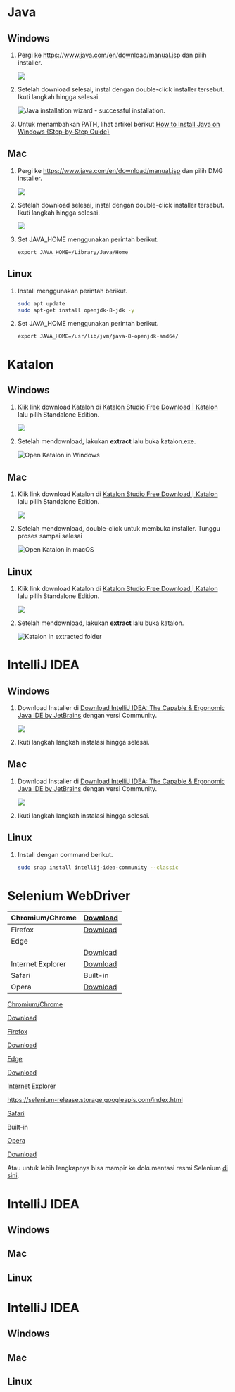

# Java

## Windows

1. Pergi ke https://www.java.com/en/download/manual.jsp dan pilih installer.
   
   ![](/home/taufikmaulana/.var/app/com.github.marktext.marktext/config/marktext/images/2022-10-20-11-37-32-image.png)

2. Setelah download selesai, instal dengan double-click installer tersebut. Ikuti langkah hingga selesai.
   
   ![Java installation wizard - successful installation.](https://phoenixnap.com/kb/wp-content/uploads/2021/12/java-installation-wizard-complete.png)

3. Untuk menambahkan PATH, lihat artikel berikut [How to Install Java on Windows {Step-by-Step Guide}](https://phoenixnap.com/kb/install-java-windows)

## Mac

1. Pergi ke https://www.java.com/en/download/manual.jsp dan pilih DMG installer.
   
   ![](/home/taufikmaulana/.var/app/com.github.marktext.marktext/config/marktext/images/2022-10-20-11-56-25-image.png)

2. Setelah download selesai, instal dengan double-click installer tersebut. Ikuti langkah hingga selesai.
   
   ![](https://media.geeksforgeeks.org/wp-content/uploads/20211005232854/Screenshot20211005at112530PM.png)

3. Set JAVA_HOME menggunakan perintah berikut.
   
   `export JAVA_HOME=/Library/Java/Home`

## Linux

1. Install menggunakan perintah berikut.
   
   ```bash
   sudo apt update
   sudo apt-get install openjdk-8-jdk -y
   ```

2. Set JAVA_HOME menggunakan perintah berikut.
   
   `export JAVA_HOME=/usr/lib/jvm/java-8-openjdk-amd64/`

# Katalon

## Windows

1. Klik link download Katalon di [Katalon Studio Free Download | Katalon](https://katalon.com/download/) lalu pilih Standalone Edition.
   
   ![](/home/taufikmaulana/.var/app/com.github.marktext.marktext/config/marktext/images/2022-10-20-13-47-09-image.png)

2. Setelah mendownload, lakukan **extract** lalu buka katalon.exe.
   
   ![Open Katalon in Windows](https://docs.katalon.com/958ef310-22b2-11ed-9930-0242fe3e4a3f.png)

## Mac

1. Klik link download Katalon di [Katalon Studio Free Download | Katalon](https://katalon.com/download/) lalu pilih Standalone Edition.
   
   ![](/home/taufikmaulana/.var/app/com.github.marktext.marktext/config/marktext/images/2022-10-20-13-50-31-image.png)

2. Setelah mendownload, double-click untuk membuka installer. Tunggu proses sampai selesai
   
   ![Open Katalon in macOS](https://docs.katalon.com/958fb660-22b2-11ed-9930-0242fe3e4a3f.png)

## Linux

1. Klik link download Katalon di [Katalon Studio Free Download | Katalon](https://katalon.com/download/) lalu pilih Standalone Edition.
   
   ![](/home/taufikmaulana/.var/app/com.github.marktext.marktext/config/marktext/images/2022-10-20-13-58-27-image.png)

2. Setelah mendownload, lakukan **extract** lalu buka katalon.
   
   ![Katalon in extracted folder](https://docs.katalon.com/9587ee30-22b2-11ed-9930-0242fe3e4a3f.png)



# IntelliJ IDEA

## Windows

1. Download Installer di [Download IntelliJ IDEA: The Capable & Ergonomic Java IDE by JetBrains](https://www.jetbrains.com/idea/download/) dengan versi Community.
   
   ![](/home/taufikmaulana/.var/app/com.github.marktext.marktext/config/marktext/images/2022-10-20-14-02-56-image.png)

2. Ikuti langkah langkah instalasi hingga selesai.

## Mac

1. Download Installer di [Download IntelliJ IDEA: The Capable & Ergonomic Java IDE by JetBrains](https://www.jetbrains.com/idea/download/) dengan versi Community.
   
   ![](/home/taufikmaulana/.var/app/com.github.marktext.marktext/config/marktext/images/2022-10-20-14-04-11-image.png)

2. Ikuti langkah langkah instalasi hingga selesai.

## Linux

1. Install dengan command berikut.
   
   ```bash
   sudo snap install intellij-idea-community --classic
   ```

# Selenium WebDriver

| Chromium/Chrome   | [Download](https://chromedriver.storage.googleapis.com/index.html)                |
| ----------------- | --------------------------------------------------------------------------------- |
| Firefox           | [Download](https://github.com/mozilla/geckodriver/releases)                       |
| Edge              |                                                                                   |
|                   | [Download](https://developer.microsoft.com/en-us/microsoft-edge/tools/webdriver/) |
| Internet Explorer | [Download](https://selenium-release.storage.googleapis.com/index.html)            |
| Safari            | Built-in                                                                          |
| Opera             | [Download](https://github.com/operasoftware/operachromiumdriver/releases)         |

[Chromium/Chrome](https://v1.embednotion.com/embed/internal/99424c83169543549283be8ad0c8875e/2339770459904e5bb1fb4392094d0184)

[Download](https://chromedriver.storage.googleapis.com/index.html)

[Firefox](https://v1.embednotion.com/embed/internal/99424c83169543549283be8ad0c8875e/8a046749be8c483eaf54779b1418d0d4)

[Download](https://github.com/mozilla/geckodriver/releases)

[Edge](https://v1.embednotion.com/embed/internal/99424c83169543549283be8ad0c8875e/dd9b20713ce5473bac94fe293e84f131)

[Download](https://developer.microsoft.com/en-us/microsoft-edge/tools/webdriver/)

[Internet Explorer](https://v1.embednotion.com/embed/internal/99424c83169543549283be8ad0c8875e/d7d7444e0bc34a9d8bde7d38278a094d)

https://selenium-release.storage.googleapis.com/index.html

[Safari](https://v1.embednotion.com/embed/internal/99424c83169543549283be8ad0c8875e/0f73b967a66544289bec159429e3c551)

Built-in

[Opera](https://v1.embednotion.com/embed/internal/99424c83169543549283be8ad0c8875e/edc5bcadba3842cc899a45f040907e80)

[Download](https://github.com/operasoftware/operachromiumdriver/releases)

Atau untuk lebih lengkapnya bisa mampir ke dokumentasi resmi Selenium [di sini](https://www.selenium.dev/documentation/en/webdriver/driver_requirements/#quick-reference).

# IntelliJ IDEA

## Windows

## Mac

## Linux



# IntelliJ IDEA

## Windows

## Mac

## Linux






















































































































































































































